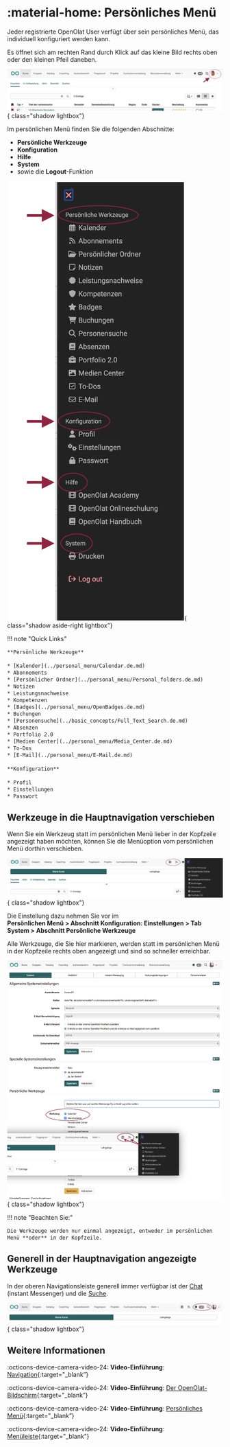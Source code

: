# :material-home: Persönliches Menü

Jeder registrierte OpenOlat User verfügt über sein persönliches Menü, das individuell konfiguriert werden kann.

Es öffnet sich am rechten Rand durch Klick auf das kleine Bild rechts oben oder den kleinen Pfeil daneben.

![pers_menu1_v1_de.png](assets/pers_menu1_v1_de.png){ class="shadow lightbox"}

Im persönlichen Menü finden Sie die folgenden Abschnitte:

* **Persönliche Werkzeuge**
* **Konfiguration**
* **Hilfe**
* **System** 
* sowie die **Logout**-Funktion

![pers_menu2_v1_de.png](assets/pers_menu2_v1_de.png){ class="shadow aside-right lightbox"}

!!! note "Quick Links"

    **Persönliche Werkzeuge**

    * [Kalender](../personal_menu/Calendar.de.md)
    * Abonnements
    * [Persönlicher Ordner](../personal_menu/Personal_folders.de.md)
    * Notizen
    * Leistungsnachweise
    * Kompetenzen
    * [Badges](../personal_menu/OpenBadges.de.md)
    * Buchungen
    * [Personensuche](../basic_concepts/Full_Text_Search.de.md)
    * Absenzen
    * Portfolio 2.0
    * [Medien Center](../personal_menu/Media_Center.de.md)
    * To-Dos
    * [E-Mail](../personal_menu/E-Mail.de.md)

    **Konfiguration**

    * Profil
    * Einstellungen
    * Passwort



## Werkzeuge in die Hauptnavigation verschieben

Wenn Sie ein Werkzeug statt im persönlichen Menü lieber in der Kopfzeile angezeigt haben möchten, können Sie die Menüoption vom persönlichen Menü dorthin verschieben. 

![pers_menu_moved_tool_v1_de.png](assets/pers_menu_moved_tool_v1_de.png){ class="shadow lightbox"}

Die Einstellung dazu nehmen Sie vor im<br>
**Persönlichen Menü > Abschnitt Konfiguration: Einstellungen > Tab System > Abschnitt Persönliche Werkzeuge**

Alle Werkzeuge, die Sie hier markieren, werden statt im persönlichen Menü in der Kopfzeile rechts oben angezeigt und sind so schneller erreichbar. 

![pers_menu_move_item_v1_de.png](assets/pers_menu_move_item_v1_de.png){ class="shadow lightbox"}

!!! note "Beachten Sie:"

    Die Werkzeuge werden nur einmal angezeigt, entweder im persönlichen Menü **oder** in der Kopfzeile.


## Generell in der Hauptnavigation angezeigte Werkzeuge

In der oberen Navigationsleiste generell immer verfügbar ist der [Chat](../basic_concepts/Chat.de.md) (instant Messenger) und die [Suche](../basic_concepts/Full_Text_Search.de.md).

![pers_menu_chat_suche_v1_de.png](assets/pers_menu_chat_suche_v1_de.png){ class="shadow lightbox"}


## Weitere Informationen

:octicons-device-camera-video-24: **Video-Einführung**: [Navigation](<https://www.youtube.com/embed/kxfVVbfDXMw>){:target="_blank”}

:octicons-device-camera-video-24: **Video-Einführung**: [Der OpenOlat-Bildschirm](<https://www.youtube.com/embed/WbD6ZSgZ02Y>){:target="_blank”}

:octicons-device-camera-video-24: **Video-Einführung**: [Persönliches Menü](<https://www.youtube.com/embed/VxK1EKV7_rc>){:target="_blank”}

:octicons-device-camera-video-24: **Video-Einführung**: [Menüleiste](<https://www.youtube.com/embed/_abUlsfmBcs>){:target="_blank”}
